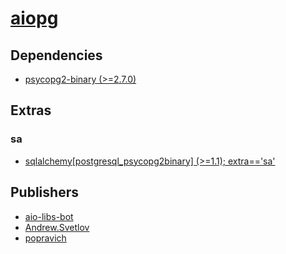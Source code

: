 # [aiopg](https://pypi.org/project/aiopg)

## Dependencies
- [psycopg2-binary (>=2.7.0)](packages/p/psycopg2-binary.md)


## Extras

### sa
- [sqlalchemy[postgresql_psycopg2binary] (>=1.1); extra=='sa'](packages/s/sqlalchemy.md)


## Publishers
- [aio-libs-bot](https://pypi.org/user/aio-libs-bot)
- [Andrew.Svetlov](https://pypi.org/user/Andrew.Svetlov)
- [popravich](https://pypi.org/user/popravich)

